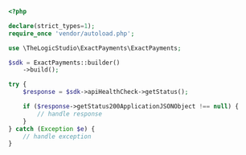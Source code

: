 <!-- Start SDK Example Usage -->


```php
<?php

declare(strict_types=1);
require_once 'vendor/autoload.php';

use \TheLogicStudio\ExactPayments\ExactPayments;

$sdk = ExactPayments::builder()
    ->build();

try {
    $response = $sdk->apiHealthCheck->getStatus();

    if ($response->getStatus200ApplicationJSONObject !== null) {
        // handle response
    }
} catch (Exception $e) {
    // handle exception
}
```
<!-- End SDK Example Usage -->